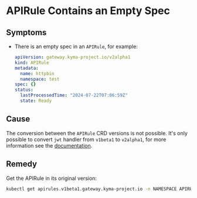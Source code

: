 # APIRule Contains an Empty Spec

## Symptoms

- There is an empty spec in an `APIRule`, for example:
  ```yaml
  apiVersion: gateway.kyma-project.io/v2alpha1
  kind: APIRule
  metadata:
    name: httpbin
    namespace: test
  spec: {}
  status:
    lastProcessedTime: "2024-07-22T07:06:59Z"
    state: Ready
  ```

## Cause

The conversion between the `APIRule` CRD versions is not possible. It's only possible to convert `jwt` handler from `v1beta1` to `v2alpha1`, for more information see the [documentation](https://github.com/kyma-project/api-gateway/blob/main/docs/user/custom-resources/apirule/v2alpha1/04-60-apirule-migration.md).

## Remedy

Get the APIRule in its original version:
  ```bash
  kubectl get apirules.v1beta1.gateway.kyma-project.io -n NAMESPACE APIRULENAME -oyaml
  ```

